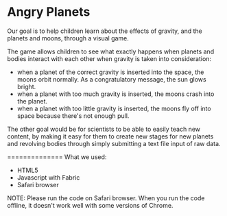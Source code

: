Angry Planets
==============

Our goal is to help children learn about the effects of gravity, and the planets and moons, through a visual game.

The game allows children to see what exactly happens when planets and bodies interact with each other when gravity is taken into consideration:
- when a planet of the correct gravity is inserted into the space, the moons orbit normally. As a congratulatory message, the sun glows bright.
- when a planet with too much gravity is inserted, the moons crash into the planet.
- when a planet with too little gravity is inserted, the moons fly off into space because there's not enough pull.

The other goal would be for scientists to be able to easily teach new content, by making it easy for them to create new stages for new planets and revolving bodies through simply submitting a text file input of raw data.


==============
What we used:
- HTML5
- Javascript with Fabric
- Safari browser

NOTE: Please run the code on Safari browser.
When you run the code offline, it doesn't work well with some versions of Chrome.
